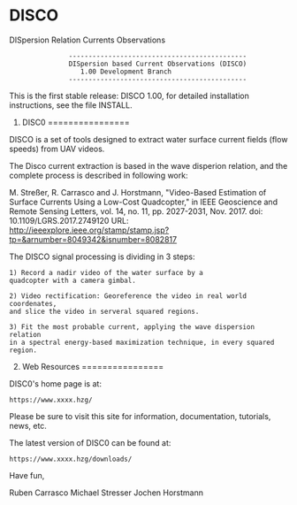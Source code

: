 # DISCO
DISpersion Relation Currents Observations

                   ---------------------------------------------
                   DISpersion based Current Observations (DISCO)
                      1.00 Development Branch
                   ---------------------------------------------

This is the first stable release: DISCO 1.00, for detailed 
installation instructions, see the file INSTALL.

1. DISC0
================

DISCO is a set of tools designed to extract water surface 
current fields (flow speeds) from UAV videos.

The Disco current extraction is based in the wave disperion relation, 
and the complete process is described in following work:

M. Streßer, R. Carrasco and J. Horstmann, "Video-Based Estimation 
of Surface Currents Using a Low-Cost Quadcopter," in IEEE Geoscience 
and Remote Sensing Letters, vol. 14, no. 11, pp. 2027-2031, Nov. 2017.
doi: 10.1109/LGRS.2017.2749120
URL: http://ieeexplore.ieee.org/stamp/stamp.jsp?tp=&arnumber=8049342&isnumber=8082817

The DISCO signal processing is dividing in 3 steps:

	1) Record a nadir video of the water surface by a  
	quadcopter with a camera gimbal.

	2) Video rectification: Georeference the video in real world coordenates, 
	and slice the video in serveral squared regions. 

	3) Fit the most probable current, applying the wave dispersion relation 
	in a spectral energy-based maximization technique, in every squared region.



2. Web Resources
================

DISC0's home page is at:

	https://www.xxxx.hzg/

Please be sure to visit this site for information, documentation,
tutorials, news, etc.


The latest version of DISC0 can be found at:

	https://www.xxxx.hzg/downloads/



Have fun,

Ruben Carrasco
Michael Stresser
Jochen Horstmann
